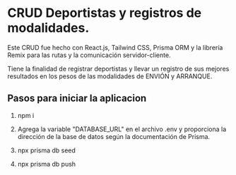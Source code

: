 # CRUD Deportistas y registros de modalidades.

Este CRUD fue hecho con React.js, Tailwind CSS, Prisma ORM y la librería Remix para las rutas y la comunicación servidor-cliente.

Tiene la finalidad de registrar deportistas y llevar un registro de sus mejores resultados en los pesos de las modalidades de ENVIÓN y ARRANQUE.

## Pasos para iniciar la aplicacion

1. npm i

2. Agrega la variable "DATABASE_URL" en el archivo .env y proporciona la dirección de la base de datos según la documentación de Prisma. 

3. npx prisma db seed

4. npx prisma db push

